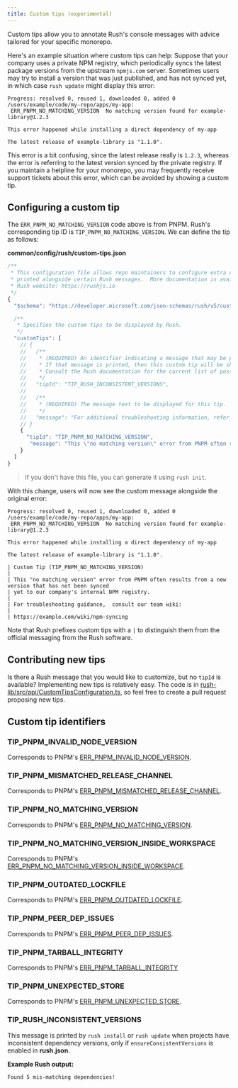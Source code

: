 ```yaml
---
title: Custom tips (experimental)
---
```


Custom tips allow you to annotate Rush's console messages with advice tailored for your specific monorepo.

Here's an example situation where custom tips can help: Suppose that your company uses a private NPM registry,
which periodically syncs the latest package versions from the upstream `npmjs.com` server. Sometimes users may
try to install a version that was just published, and has not synced yet, in which case `rush update` might
display this error:

```
Progress: resolved 0, reused 1, downloaded 0, added 0
/users/example/code/my-repo/apps/my-app:
 ERR_PNPM_NO_MATCHING_VERSION  No matching version found for example-library@1.2.3

This error happened while installing a direct dependency of my-app

The latest release of example-library is "1.1.0".
```

This error is a bit confusing, since the latest release really is `1.2.3`, whereas the error is referring to
the latest version synced by the private registry. If you maintain a helpline for your monorepo, you may
frequently receive support tickets about this error, which can be avoided by showing a custom tip.

## Configuring a custom tip

The `ERR_PNPM_NO_MATCHING_VERSION` code above is from PNPM. Rush's corresponding tip ID
is `TIP_PNPM_NO_MATCHING_VERSION`. We can define the tip as follows:

**common/config/rush/custom-tips.json**

```js
/**
 * This configuration file allows repo maintainers to configure extra details to be
 * printed alongside certain Rush messages.  More documentation is available on the
 * Rush website: https://rushjs.io
 */
{
  "$schema": "https://developer.microsoft.com/json-schemas/rush/v5/custom-tips.schema.json",

  /**
   * Specifies the custom tips to be displayed by Rush.
   */
  "customTips": [
    // {
    //   /**
    //    * (REQUIRED) An identifier indicating a message that may be printed by Rush.
    //    * If that message is printed, then this custom tip will be shown.
    //    * Consult the Rush documentation for the current list of possible identifiers.
    //    */
    //   "tipId": "TIP_RUSH_INCONSISTENT_VERSIONS",
    //
    //   /**
    //    * (REQUIRED) The message text to be displayed for this tip.
    //    */
    //   "message": "For additional troubleshooting information, refer this wiki article:\n\nhttps://intranet.contoso.com/docs/pnpm-mismatch"
    // }
    {
      "tipId": "TIP_PNPM_NO_MATCHING_VERSION",
       "message": "This \"no matching version\" error from PNPM often results from a new version that has not been synced yet to our company's internal NPM registry.\n\nFor troubleshooting guidance, consult our team wiki:\n\nhttps://example.com/wiki/npm-syncing"
    }
  ]
}
```

> If you don't have this file, you can generate it using `rush init`.

With this change, users will now see the custom message alongside the original error:

```
Progress: resolved 0, reused 1, downloaded 0, added 0
/users/example/code/my-repo/apps/my-app:
 ERR_PNPM_NO_MATCHING_VERSION  No matching version found for example-library@1.2.3

This error happened while installing a direct dependency of my-app

The latest release of example-library is "1.1.0".

| Custom Tip (TIP_PNPM_NO_MATCHING_VERSION)
|
| This "no matching version" error from PNPM often results from a new version that has not been synced
| yet to our company's internal NPM registry.
|
| For troubleshooting guidance,  consult our team wiki:
|
| https://example.com/wiki/npm-syncing
```

Note that Rush prefixes custom tips with a `|` to distinguish them from the official messaging from the Rush software.

## Contributing new tips

Is there a Rush message that you would like to customize, but no `tipId` is available? Implementing new tips is
relatively easy. The code is in
[rush-lib/src/api/CustomTipsConfiguration.ts](https://github.com/microsoft/rushstack/blob/main/libraries/rush-lib/src/api/CustomTipsConfiguration.ts),
so feel free to create a pull request proposing new tips.

## Custom tip identifiers

<!-- NOTE: Sort them alphabetically! -->

### TIP_PNPM_INVALID_NODE_VERSION

Corresponds to PNPM's [ERR_PNPM_INVALID_NODE_VERSION](https://pnpm.io/errors#err_pnpm_invalid_node_version).

### TIP_PNPM_MISMATCHED_RELEASE_CHANNEL

Corresponds to PNPM's [ERR_PNPM_MISMATCHED_RELEASE_CHANNEL](https://pnpm.io/errors#err_pnpm_mismatched_release_channel).

### TIP_PNPM_NO_MATCHING_VERSION

<!-- Not currently documented on the PNPM website. -->

Corresponds to PNPM's [ERR_PNPM_NO_MATCHING_VERSION](https://pnpm.io/next/errors).

### TIP_PNPM_NO_MATCHING_VERSION_INSIDE_WORKSPACE

Corresponds to PNPM's [ERR_PNPM_NO_MATCHING_VERSION_INSIDE_WORKSPACE](https://pnpm.io/errors#err_pnpm_no_matching_version_inside_workspace).

### TIP_PNPM_OUTDATED_LOCKFILE

Corresponds to PNPM's [ERR_PNPM_OUTDATED_LOCKFILE](https://pnpm.io/errors#err_pnpm_outdated_lockfile).

### TIP_PNPM_PEER_DEP_ISSUES

Corresponds to PNPM's [ERR_PNPM_PEER_DEP_ISSUES](https://pnpm.io/errors#err_pnpm_peer_dep_issues).

### TIP_PNPM_TARBALL_INTEGRITY

Corresponds to PNPM's [ERR_PNPM_TARBALL_INTEGRITY](https://pnpm.io/errors#err_pnpm_tarball_integrity)

### TIP_PNPM_UNEXPECTED_STORE

Corresponds to PNPM's [ERR_PNPM_UNEXPECTED_STORE](https://pnpm.io/errors#err_pnpm_unexpected_store).

### TIP_RUSH_INCONSISTENT_VERSIONS

This message is printed by `rush install` or `rush update` when projects have inconsistent dependency versions,
only if `ensureConsistentVersions` is enabled in **rush.json**.

**Example Rush output:**

```
Found 5 mis-matching dependencies!
```
